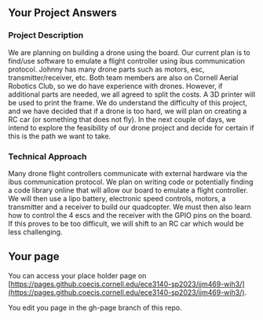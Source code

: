 ## Your Project Answers

### Project Description

We are planning on building a drone using the board. Our current plan is to find/use software to emulate a flight controller using ibus communication protocol. Johnny has many drone parts such as motors, esc, transmitter/receiver, etc. Both team members are also on Cornell Aerial Robotics Club, so we do have experience with drones. However, if additional parts are needed, we all agreed to split the costs. A 3D printer will be used to print the frame. We do understand the difficulty of this project, and we have decided that if a drone is too hard, we will plan on creating a RC car (or something that does not fly). In the next couple of days, we intend to explore the feasibility of our drone project and decide for certain if this is the path we want to take. 
### Technical Approach

Many drone flight controllers communicate with external hardware via the ibus communication protocol. We plan on writing code or potentially finding a code library online that will allow our board to emulate a flight controller. We will then use a lipo battery, electronic speed controls, motors, a transmitter and a receiver to build our quadcopter. We must then also learn how to control the 4 escs and the receiver with the GPIO pins on the board. If this proves to be too difficult, we will shift to an RC car which would be less challenging. 
## Your page
You can access your place holder page on [https://pages.github.coecis.cornell.edu/ece3140-sp2023/jjm469-wih3/](https://pages.github.coecis.cornell.edu/ece3140-sp2023/jjm469-wih3/).

You edit you page in the gh-page branch of this repo.